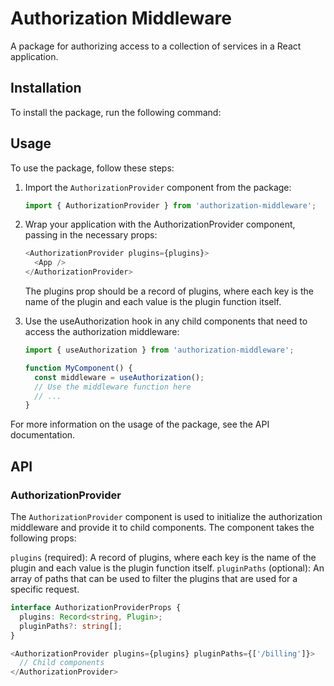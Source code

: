# Authorization Middleware

A package for authorizing access to a collection of services in a React application.

## Installation

To install the package, run the following command:


## Usage

To use the package, follow these steps:

1. Import the `AuthorizationProvider` component from the package:

   ```typescript
   import { AuthorizationProvider } from 'authorization-middleware';
    ```
2. Wrap your application with the AuthorizationProvider component, passing in the necessary props:

    ``` typescript
    <AuthorizationProvider plugins={plugins}>
      <App />
    </AuthorizationProvider>
    ```
    The plugins prop should be a record of plugins, where each key is the name of the plugin and each value is the plugin function itself.

3. Use the useAuthorization hook in any child components that need to access the authorization middleware:

    ```typescript
    import { useAuthorization } from 'authorization-middleware';
    
    function MyComponent() {
      const middleware = useAuthorization();
      // Use the middleware function here
      // ...
    }
    
    ```

For more information on the usage of the package, see the API documentation.

## API
### AuthorizationProvider
The `AuthorizationProvider` component is used to initialize the authorization middleware and provide it to child components. The component takes the following props:

`plugins` (required): A record of plugins, where each key is the name of the plugin and each value is the plugin function itself.
`pluginPaths` (optional): An array of paths that can be used to filter the plugins that are used for a specific request.

```typescript
interface AuthorizationProviderProps {
  plugins: Record<string, Plugin>;
  pluginPaths?: string[];
}

<AuthorizationProvider plugins={plugins} pluginPaths={['/billing']}>
  // Child components
</AuthorizationProvider>
```